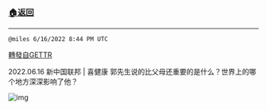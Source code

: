 ###  [:house:返回](README.md)
---


`@miles 6/16/2022 8:44 PM UTC`

[轉發自GETTR](https://gettr.com/post/p1egwe0d1ee)

2022.06.16  新中国联邦 | 喜健康  郭先生说的比父母还重要的是什么？世界上的哪个地方深深影响了他？

![img](https://media.gettr.com/group34/origin/2022/06/16/20/5e22c0d3-1ef6-3513-5efd-e354126a41ac/6383d6c383a688bc0ce747d8282e44b3.jpeg)
